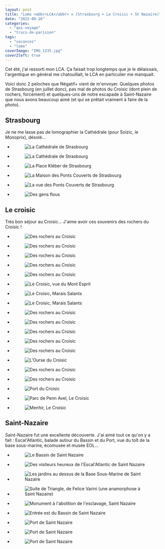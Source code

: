 ```yaml
---
layout: post
title: "Lomo <abbr>LCA</abbr> x (Strasbourg + Le Croisic + St Nazaire)"
date: "2022-09-26"
categories: 
  - "qui-voyage"
  - "trucs-de-parisien"
tags: 
  - "vacances"
  - "lomo"
coverImage: "IMG_1235.jpg"
cover2left: true
---
```


Cet été, j'ai ressorti mon <abbr>LCA</abbr>. Ça faisait trop longtemps que je le délaissais, l'argentique en général me chatouillait, le <abbr>LCA</abbr> en particulier me manquait.

Voici donc 2 peloches que Négatif+ vient de m'envoyer. Quelques photos de Strasbourg (en juillet donc), pas mal de photos du Croisic (dont plein de rochers, forcément) et quelques-uns de notre escapade à Saint-Nazaire que nous avons beaucoup aimé (et qui se prêtait vraiment à faire de la photo).

<h2>Strasbourg</h2>

<p>Je ne me lasse pas de lomographier la Cathédrale (pour Soizic, le Monoprix), désolé...</p>

<div id="strasbourg-slider" class="splide">
	<div class="splide__track">
		<ul class="splide__list">
			<li class="splide__slide">
				<figure>
					<picture>
						<source srcset="/images/lca/000095920001.webp" type="image/webp">
						<img src="/images/lca/000095920001.jpeg" alt="La Cathédrale de Strasbourg">
					</picture>
				</figure>
			</li>
			<li class="splide__slide">
				<figure>
					<picture>
						<source srcset="/images/lca/000095920002.webp" type="image/webp">
						<img src="/images/lca/000095920002.jpeg" alt="La Cathédrale de Strasbourg">
					</picture>
				</figure>
			</li>
			<li class="splide__slide">
				<figure>
					<picture>
						<source srcset="/images/lca/000095920006.webp" type="image/webp">
						<img src="/images/lca/000095920006.jpeg" alt="La Place Kléber de Strasbourg">
					</picture>
				</figure>
			</li>
			<li class="splide__slide">
				<figure>
					<picture>
						<source srcset="/images/lca/000095920012.webp" type="image/webp">
						<img src="/images/lca/000095920012.jpeg" alt="La Maison des Ponts Couverts de Strasbourg">
					</picture>
				</figure>
			</li>
			<li class="splide__slide">
				<figure>
					<picture>
						<source srcset="/images/lca/000095920013.webp" type="image/webp">
						<img src="/images/lca/000095920013.jpeg" alt="La vue des Ponts Couverts de Strasbourg">
					</picture>
				</figure>
			</li>
			<li class="splide__slide">
				<figure>
					<picture>
						<source srcset="/images/lca/000095920008.webp" type="image/webp">
						<img src="/images/lca/000095920008.jpeg" alt="Des gens flous">
					</picture>
				</figure>
			</li>
		</ul>
	</div>
</div>

<h2>Le croisic</h2>

<p>Très bon séjour au Croisic... J'aime avoir ces souvenirs des rochers du Croisic&nbsp;!</p>

<div id="croisic-slider" class="splide">
	<div class="splide__track">
		<ul class="splide__list">
			<li class="splide__slide">
				<figure>
				<picture>
					<source srcset="/images/lca/000095920026.webp" type="image/webp">
					<img src="/images/lca/000095920026.jpeg" alt="Des rochers au Croisic">
				</picture>
				</figure>
			</li>
			<li class="splide__slide">
				<figure>
				<picture>
					<source srcset="/images/lca/000095920016.webp" type="image/webp">
					<img src="/images/lca/000095920016.jpeg" alt="Des rochers au Croisic">
				</picture>
				</figure>
			</li>
			<li class="splide__slide">
				<figure>
				<picture>
					<source srcset="/images/lca/000095920024.webp" type="image/webp">
					<img src="/images/lca/000095920024.jpeg" alt="Des rochers au Croisic">
				</picture>
				</figure>
			</li>
			<li class="splide__slide">
				<figure>
				<picture>
					<source srcset="/images/lca/000095920028.webp" type="image/webp">
					<img src="/images/lca/000095920028.jpeg" alt="Des rochers au Croisic">
				</picture>
				</figure>
			</li>
			<li class="splide__slide">
				<figure>
				<picture>
					<source srcset="/images/lca/000095920030.webp" type="image/webp">
					<img src="/images/lca/000095920030.jpeg" alt="Des rochers au Croisic">
				</picture>
				</figure>
			</li>
			<li class="splide__slide">
				<figure>
				<picture>
					<source srcset="/images/lca/000095920033.webp" type="image/webp">
					<img src="/images/lca/000095920033.jpeg" alt="Le Croisic, vue du Mont Esprit">
				</picture>
				</figure>
			</li>
			<li class="splide__slide">
				<figure>
				<picture>
					<source srcset="/images/lca/000095920036.webp" type="image/webp">
					<img src="/images/lca/000095920036.jpeg" alt="Le Croisic, Marais Salants">
				</picture>
				</figure>
			</li>
			<li class="splide__slide">
				<figure>
				<picture>
					<source srcset="/images/lca/000095920037.webp" type="image/webp">
					<img src="/images/lca/000095920037.jpeg" alt="Le Croisic, Marais Salants">
				</picture>
				</figure>
			</li>
			<li class="splide__slide">
				<figure>
				<picture>
					<source srcset="/images/lca/000095930020.webp" type="image/webp">
					<img src="/images/lca/000095930020.jpeg" alt="Des rochers au Croisic">
				</picture>
				</figure>
			</li>			
			<li class="splide__slide">
				<figure>
				<picture>
					<source srcset="/images/lca/000095930021.webp" type="image/webp">
					<img src="/images/lca/000095930021.jpeg" alt="Des rochers au Croisic">
				</picture>
				</figure>
			</li>
			<li class="splide__slide">
				<figure>
				<picture>
					<source srcset="/images/lca/000095930022.webp" type="image/webp">
					<img src="/images/lca/000095930022.jpeg" alt="Des rochers au Croisic">
				</picture>
				</figure>
			</li>
			<li class="splide__slide">
				<figure>
				<picture>
					<source srcset="/images/lca/000095930023.webp" type="image/webp">
					<img src="/images/lca/000095930023.jpeg" alt="Des rochers au Croisic">
				</picture>
				</figure>
			</li>
			<li class="splide__slide">
				<figure>
				<picture>
					<source srcset="/images/lca/000095930024.webp" type="image/webp">
					<img src="/images/lca/000095930024.jpeg" alt="Des rochers au Croisic">
				</picture>
				</figure>
			</li>
			<li class="splide__slide">
				<figure>
				<picture>
					<source srcset="/images/lca/000095930028.webp" type="image/webp">
					<img src="/images/lca/000095930028.jpeg" alt="L'Ourse du Croisic">
				</picture>
				</figure>
			</li>
			<li class="splide__slide">
				<figure>
				<picture>
					<source srcset="/images/lca/000095930034.webp" type="image/webp">
					<img src="/images/lca/000095930034.jpeg" alt="Des rochers au Croisic">
				</picture>
				</figure>
			</li>
			<li class="splide__slide">
				<figure>
				<picture>
					<source srcset="/images/lca/000095930035.webp" type="image/webp">
					<img src="/images/lca/000095930035.jpeg" alt="Des rochers au Croisic">
				</picture>
				</figure>
			</li>
			<li class="splide__slide">
				<figure>
				<picture>
					<source srcset="/images/lca/000095930018.webp" type="image/webp">
					<img src="/images/lca/000095930018.jpeg" alt="Port du Croisic">
				</picture>
				</figure>
			</li>			
			<li class="splide__slide">
				<figure>
				<picture>
					<source srcset="/images/lca/000095920017.webp" type="image/webp">
					<img src="/images/lca/000095920017.jpeg" alt="Parc de Penn Avel, Le Croisic">
				</picture>
				</figure>
			</li>
			<li class="splide__slide">
				<figure>
				<picture>
					<source srcset="/images/lca/000095930019.webp" type="image/webp">
					<img src="/images/lca/000095930019.jpeg" alt="Menhir, Le Croisic">
				</picture>
				</figure>
			</li>
		</ul>
	</div>
</div>

<h2>Saint-Nazaire</h2>

<p>Saint-Nazaire fut une excellente découverte. J'ai aimé tout ce qu'on y a fait&nbsp;: Escal'Atlantic, balade autour du Bassin et du Port, vue du toît de la base sous-marine, écomusée et musée EOL...</p>

<div id="stnazaire-slider" class="splide">
	<div class="splide__track">
		<ul class="splide__list">
			<li class="splide__slide">
				<figure>
				<picture>
					<source srcset="/images/lca/000095930002.webp" type="image/webp">
					<img src="/images/lca/000095930002.jpeg" alt="Le Bassin de Saint Nazaire">
				</picture>
				</figure>
			</li>
			<li class="splide__slide">
				<figure>
				<picture>
					<source srcset="/images/lca/000095930003.webp" type="image/webp">
					<img src="/images/lca/000095930003.jpeg" alt="Des visiteurs heureux de l'Escal'Atlantic de Saint Nazaire">
				</picture>
				</figure>
			</li>
			<li class="splide__slide">
				<figure>
				<picture>
					<source srcset="/images/lca/000095930007.webp" type="image/webp">
					<img src="/images/lca/000095930007.jpeg" alt="Les jardins au dessus de la Base Sous-Marine de Saint Nazaire">
				</picture>
				</figure>
			</li>
			<li class="splide__slide">
				<figure>
				<picture>
					<source srcset="/images/lca/000095930010.webp" type="image/webp">
					<img src="/images/lca/000095930010.jpeg" alt="Suite de Triangle, de Felice Varini (une anamorphose à Saint Nazaire)">
				</picture>
				</figure>
			</li>
			<li class="splide__slide">
				<figure>
				<picture>
					<source srcset="/images/lca/000095930008.webp" type="image/webp">
					<img src="/images/lca/000095930008.jpeg" alt="Monument à l'abolition de l'esclavage, Saint Nazaire">
				</picture>
				</figure>
			</li>
			<li class="splide__slide">
				<figure>
				<picture>
					<source srcset="/images/lca/000095930012.webp" type="image/webp">
					<img src="/images/lca/000095930012.jpeg" alt="Entrée est du Bassin de Saint Nazaire">
				</picture>
				</figure>
			</li>
			<li class="splide__slide">
				<figure>
				<picture>
					<source srcset="/images/lca/000095930013.webp" type="image/webp">
					<img src="/images/lca/000095930013.jpeg" alt="Port de Saint Nazaire">
				</picture>
				</figure>
			</li>
			<li class="splide__slide">
				<figure>
				<picture>
					<source srcset="/images/lca/000095930016.webp" type="image/webp">
					<img src="/images/lca/000095930016.jpeg" alt="Port de Saint Nazaire">
				</picture>
				</figure>
			</li>
			<li class="splide__slide">
				<figure>
				<picture>
					<source srcset="/images/lca/000095930017.webp" type="image/webp">
					<img src="/images/lca/000095930017.jpeg" alt="Port de Saint Nazaire">
				</picture>
				</figure>
			</li>		
		</ul>
	</div>
</div>

